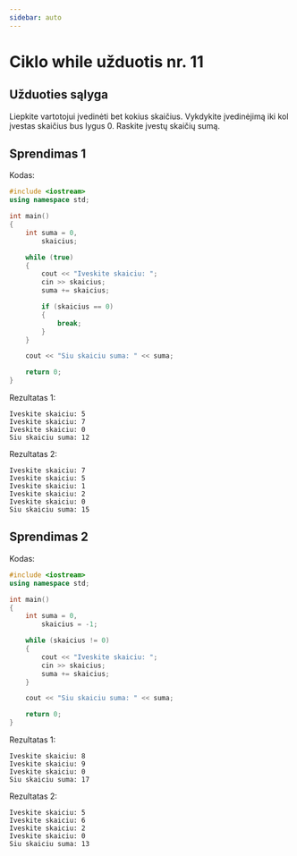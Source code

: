 ```yaml
---
sidebar: auto
---
```


# Ciklo while užduotis nr. 11

## Užduoties sąlyga

Liepkite vartotojui įvedinėti bet kokius skaičius. Vykdykite įvedinėjimą iki kol įvestas skaičius bus lygus 0. Raskite įvestų skaičių sumą.

## Sprendimas 1

Kodas:

```cpp
#include <iostream>
using namespace std;

int main()
{
	int suma = 0,
		skaicius;

	while (true)
	{
		cout << "Iveskite skaiciu: ";
		cin >> skaicius;
		suma += skaicius;

		if (skaicius == 0)
		{
			break;
		}
	}

	cout << "Siu skaiciu suma: " << suma;

	return 0;
}
```

Rezultatas 1:

```
Iveskite skaiciu: 5
Iveskite skaiciu: 7
Iveskite skaiciu: 0
Siu skaiciu suma: 12
```

Rezultatas 2:

```
Iveskite skaiciu: 7
Iveskite skaiciu: 5
Iveskite skaiciu: 1
Iveskite skaiciu: 2
Iveskite skaiciu: 0
Siu skaiciu suma: 15
```

## Sprendimas 2

Kodas:

```cpp
#include <iostream>
using namespace std;

int main()
{
	int suma = 0,
		skaicius = -1;

	while (skaicius != 0)
	{
		cout << "Iveskite skaiciu: ";
		cin >> skaicius;
		suma += skaicius;
	}

	cout << "Siu skaiciu suma: " << suma;

	return 0;
}
```

Rezultatas 1:

```
Iveskite skaiciu: 8
Iveskite skaiciu: 9
Iveskite skaiciu: 0
Siu skaiciu suma: 17
```

Rezultatas 2:

```
Iveskite skaiciu: 5
Iveskite skaiciu: 6
Iveskite skaiciu: 2
Iveskite skaiciu: 0
Siu skaiciu suma: 13
```
